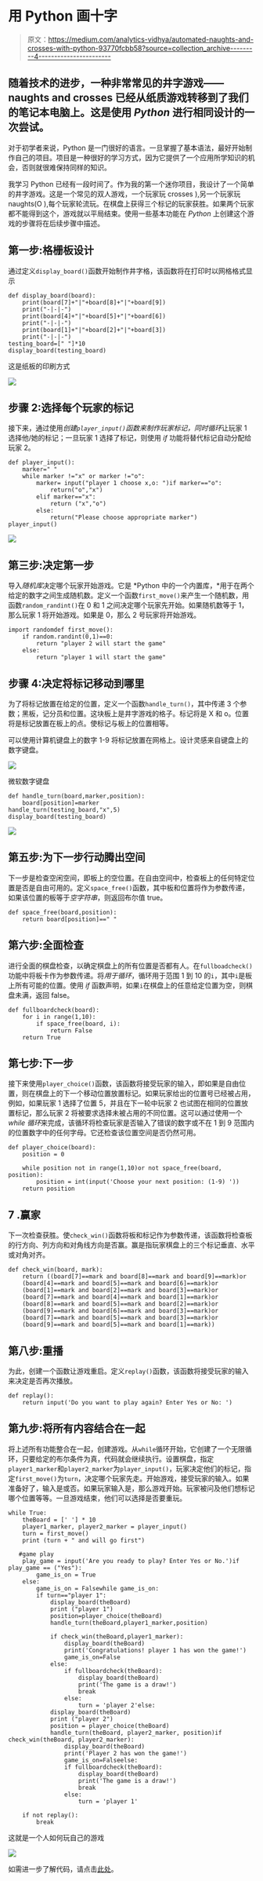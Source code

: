 # 用 Python 画十字

> 原文：<https://medium.com/analytics-vidhya/automated-naughts-and-crosses-with-python-93770fcbb58?source=collection_archive---------4----------------------->

## 随着技术的进步，一种非常常见的井字游戏——naughts and crosses 已经从纸质游戏转移到了我们的笔记本电脑上。这是使用 *Python* 进行相同设计的一次尝试。

对于初学者来说，Python 是一门很好的语言。一旦掌握了基本语法，最好开始制作自己的项目。项目是一种很好的学习方式，因为它提供了一个应用所学知识的机会，否则就很难保持同样的知识。

我学习 Python 已经有一段时间了。作为我的第一个迷你项目，我设计了一个简单的井字游戏。这是一个常见的双人游戏，一个玩家玩 crosses ),另一个玩家玩 naughts(O ),每个玩家轮流玩。在棋盘上获得三个标记的玩家获胜。如果两个玩家都不能得到这个，游戏就以平局结束。使用一些基本功能在 *Python* 上创建这个游戏的步骤将在后续步骤中描述。

## **第一步:格栅板设计**

通过定义`display_board()`函数开始制作井字格，该函数将在打印时以网格格式显示

```
def display_board(board):
    print(board[7]+"|"+board[8]+"|"+board[9])
    print("-|-|-")
    print(board[4]+"|"+board[5]+"|"+board[6])
    print("-|-|-")
    print(board[1]+"|"+board[2]+"|"+board[3])
    print("-|-|-")
testing_board=[" "]*10
display_board(testing_board)
```

这是纸板的印刷方式

![](img/e541977fce69994eadbfb497f2a2ad4c.png)

## 步骤 2:选择每个玩家的标记

接下来，通过使用*创建`player_input()`函数来制作玩家标记，同时循环*让玩家 1 选择他/她的标记；一旦玩家 1 选择了标记，则使用 *if* 功能将替代标记自动分配给玩家 2。

```
def player_input():
    marker=" "
    while marker !="x" or marker !="o":
        marker= input("player 1 choose x,o: ")if marker=="o":
            return("o","x")
        elif marker=="x":
            return ("x","o")
        else:
            return("Please choose appropriate marker")
player_input()
```

![](img/0fe4a51f2f26303149ce2dc9a08f97cd.png)

## 第三步:决定第一步

导入*随机库*决定哪个玩家开始游戏。它是 *Python 中的一个内置库，*用于在两个给定的数字之间生成随机数。定义一个函数`first_move()`来产生一个随机数，用函数`random_randint()`在 0 和 1 之间决定哪个玩家先开始。如果随机数等于 1，那么玩家 1 将开始游戏。如果是 0，那么 2 号玩家将开始游戏。

```
import randomdef first_move():
    if random.randint(0,1)==0:
        return "player 2 will start the game"
    else:
        return "player 1 will start the game"
```

## 步骤 4:决定将标记移动到哪里

为了将标记放置在给定的位置，定义一个函数`handle_turn()`，其中传递 3 个参数；黑板，记分员和位置。这块板上是井字游戏的格子。标记将是 X 和 o。位置将是标记放置在板上的点。使标记与板上的位置相等。

可以使用计算机键盘上的数字 1-9 将标记放置在网格上。设计灵感来自键盘上的数字键盘。

![](img/ce2269b4b1f16154a7bf043fa9f34ee7.png)

微软数字键盘

```
def handle_turn(board,marker,position):
    board[position]=marker
handle_turn(testing_board,"x",5)
display_board(testing_board)
```

![](img/40b4b500e2a9fcc458b173c4a9c26df2.png)

## 第五步:为下一步行动腾出空间

下一步是检查空闲空间，即板上的空位置。在自由空间中，检查板上的任何特定位置是否是自由可用的。定义`space_free()`函数，其中板和位置将作为参数传递，如果该位置的板等于*空字符串*，则返回布尔值 true。

```
def space_free(board,position):
    return board[position]==" "
```

## 第六步:全面检查

进行全面的棋盘检查，以确定棋盘上的所有位置是否都有人。在`fullboadcheck()`功能中将板卡作为参数传递。将*用于循环*，循环用于范围 1 到 10 的`i`，其中`i`是板上所有可能的位置。使用 *if* 函数声明，如果`i`在棋盘上的任意给定位置为空，则棋盘未满，返回 false。

```
def fullboardcheck(board):
    for i in range(1,10):
        if space_free(board, i):
            return False
    return True
```

## 第七步:下一步

接下来使用`player_choice()`函数，该函数将接受玩家的输入，即如果是自由位置，则在棋盘上的下一个移动位置放置标记。如果玩家给出的位置号已经被占用，例如，如果玩家 1 选择了位置 5，并且在下一轮中玩家 2 也试图在相同的位置放置标记，那么玩家 2 将被要求选择未被占用的不同位置。这可以通过使用一个 *while 循环*来完成，该循环将检查玩家是否输入了错误的数字或不在 1 到 9 范围内的位置数字中的任何字母。它还检查该位置空间是否仍然可用。

```
def player_choice(board):
    position = 0

    while position not in range(1,10)or not space_free(board, position):
        position = int(input('Choose your next position: (1-9) '))
    return position
```

## 7 .赢家

下一次检查获胜。使`check_win()`函数将板和标记作为参数传递，该函数将检查板的行方向、列方向和对角线方向是否赢。赢是指玩家棋盘上的三个标记垂直、水平或对角对齐。

```
def check_win(board, mark):
    return ((board[7]==mark and board[8]==mark and board[9]==mark)or
    (board[4]==mark and board[5]==mark and board[6]==mark)or
    (board[1]==mark and board[2]==mark and board[3]==mark)or
    (board[7]==mark and board[4]==mark and board[1]==mark)or
    (board[8]==mark and board[5]==mark and board[2]==mark)or
    (board[9]==mark and board[6]==mark and board[3]==mark)or
    (board[7]==mark and board[5]==mark and board[3]==mark)or
    (board[9]==mark and board[5]==mark and board[1]==mark))
```

## 第八步:重播

为此，创建一个函数让游戏重启。定义`replay()`函数，该函数将接受玩家的输入来决定是否再次播放。

```
def replay():
    return input('Do you want to play again? Enter Yes or No: ')
```

## 第九步:将所有内容结合在一起

将上述所有功能整合在一起，创建游戏。从`while`循环开始，它创建了一个无限循环，只要给定的布尔条件为真，代码就会继续执行。设置棋盘，指定`player1_marker`和`player2_marker`为`player_input()`，玩家决定他们的标记，指定`first_move()`为`turn`，决定哪个玩家先走。开始游戏，接受玩家的输入。如果准备好了，输入是或否。如果玩家输入是，那么游戏开始。玩家被问及他们想标记哪个位置等等。一旦游戏结束，他们可以选择是否要重玩。

```
while True:
    theBoard = [' '] * 10
    player1_marker, player2_marker = player_input()
    turn = first_move()
    print (turn + " and will go first")

   #game play 
    play_game = input('Are you ready to play? Enter Yes or No.')if play_game == ("Yes"):
        game_is_on = True
    else:
        game_is_on = Falsewhile game_is_on: 
        if turn=="player 1":
            display_board(theBoard)
            print ("player 1")
            position=player_choice(theBoard)
            handle_turn(theBoard,player1_marker,position)

            if check_win(theBoard,player1_marker):
                display_board(theBoard)
                print('Congratulations! player 1 has won the game!')
                game_is_on=False
            else:
                if fullboardcheck(theBoard):
                    display_board(theBoard)
                    print('The game is a draw!')
                    break
                else:
                    turn = 'player 2'else:
            display_board(theBoard)
            print ("player 2")
            position = player_choice(theBoard)
            handle_turn(theBoard, player2_marker, position)if check_win(theBoard, player2_marker):
                display_board(theBoard)
                print('Player 2 has won the game!')
                game_is_on=Falseelse:
                if fullboardcheck(theBoard):
                    display_board(theBoard)
                    print('The game is a draw!')
                    break
                else:
                    turn = 'player 1'

    if not replay():
        break
```

这就是一个人如何玩自己的游戏

![](img/74610071be8151b664c45651759428db.png)

如需进一步了解代码，请点击[此处](https://github.com/yashnab/Tic-Tac-Toe)。